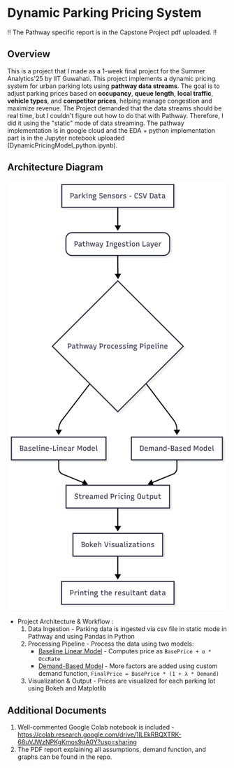 # Dynamic Parking Pricing System
  !! The Pathway specific report is in the Capstone Project pdf uploaded. !!

## Overview
This is a project that I made as a 1-week final project for the Summer Analytics'25 by IIT Guwahati. 
This project implements a dynamic pricing system for urban parking lots using **pathway data streams**. The goal is to adjust parking prices based on **occupancy**, **queue length**, **local traffic**, **vehicle types**, and **competitor prices**, helping manage congestion and maximize revenue.
The Project demanded that the data streams should be real time, but I couldn't figure out how to do that with Pathway. Therefore, I did it using the "static" mode of data streaming.
The pathway implementation is in google cloud and the EDA + python implementation part is in the Jupyter notebook uploaded (DynamicPricingModel_python.ipynb).

## Architecture Diagram
![](./Architecture_Diagram.png)

- Project Architecture & Workflow :
  1. Data Ingestion - Parking data is ingested via csv file in static mode in Pathway and using Pandas in Python
  2. Processing Pipeline - Process the data using two models:
     - <ins>Baseline Linear Model</ins> - Computes price as `BasePrice + α * OccRate`
     - <ins>Demand-Based Model</ins> - More factors are added using custom demand function, `FinalPrice = BasePrice * (1 + λ * Demand)`
  4. Visualization & Output - Prices are visualized for each parking lot using Bokeh and Matplotlib

## Additional Documents
 1. Well-commented Google Colab notebook is included - https://colab.research.google.com/drive/1ILEkRBQXTRK-68uVJWzNPKgKmos9qA0Y?usp=sharing
 2. The PDF report explaining all assumptions, demand function, and graphs can be found in the repo.
